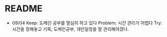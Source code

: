 # README

- 09/04
Keep: 도메인 공부를 열심히 하고 있다
Problem: 시간 관리가 어렵다
Try: 시간을 정해놓고 기획, 도메인공부, 개인일정을 잘 관리해야겠다.
